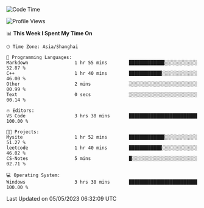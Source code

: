 <!--START_SECTION:waka-->
![Code Time](http://img.shields.io/badge/Code%20Time-902%20hrs%2011%20mins-blue)

![Profile Views](http://img.shields.io/badge/Profile%20Views-0-blue)

📊 **This Week I Spent My Time On** 

```text
🕑︎ Time Zone: Asia/Shanghai

💬 Programming Languages: 
Markdown                 1 hr 55 mins        █████████████░░░░░░░░░░░░   52.87 % 
C++                      1 hr 40 mins        ████████████░░░░░░░░░░░░░   46.00 % 
Other                    2 mins              ░░░░░░░░░░░░░░░░░░░░░░░░░   00.99 % 
Text                     0 secs              ░░░░░░░░░░░░░░░░░░░░░░░░░   00.14 % 

🔥 Editors: 
VS Code                  3 hrs 38 mins       █████████████████████████   100.00 % 

🐱‍💻 Projects: 
Mysite                   1 hr 52 mins        █████████████░░░░░░░░░░░░   51.27 % 
leetcode                 1 hr 40 mins        ████████████░░░░░░░░░░░░░   46.02 % 
CS-Notes                 5 mins              █░░░░░░░░░░░░░░░░░░░░░░░░   02.71 % 

💻 Operating System: 
Windows                  3 hrs 38 mins       █████████████████████████   100.00 % 
```


 Last Updated on 05/05/2023 06:32:09 UTC
<!--END_SECTION:waka-->